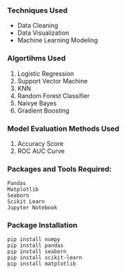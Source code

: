 ### Techniques Used

- Data Cleaning
- Data Visualization
- Machine Learning Modeling

### Algortihms Used

1. Logistic Regression
2. Support Vector Machine
3. KNN
4. Random Forest Classifier 
5. Naivye Bayes
6. Gradient Boosting

### Model Evaluation Methods Used

1. Accuracy Score
2. ROC AUC Curve

### Packages and Tools Required:

```
Pandas 
Matplotlib
Seaborn
Scikit Learn
Jupyter Notebook
```
### Package Installation

```
pip install numpy
pip install pandas
pip install seaborn
pip install scikit-learn
pip install matplotlib
```

